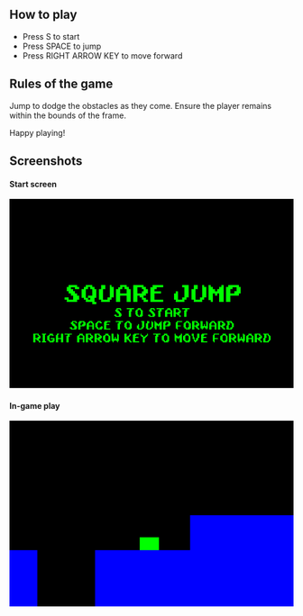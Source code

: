 ## How to play
* Press S to start
* Press SPACE to jump
* Press RIGHT ARROW KEY to move forward

## Rules of the game
Jump to dodge the obstacles as they come. Ensure the player remains within the bounds of the frame.

Happy playing!

## Screenshots
#### Start screen #### 
![Start screen](https://raw.githubusercontent.com/pdlima1234/square-jump/main/screenshots/square-jump-start-screen.PNG)
#### In-game play #### 
![In-game play](https://raw.githubusercontent.com/pdlima1234/square-jump/main/screenshots/square-jump-in-game.PNG)
